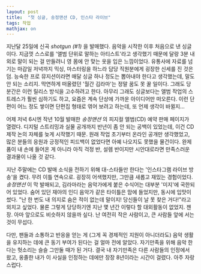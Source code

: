 ```yaml
---
layout: post
title:  "첫 싱글, 송정맨션 CD, 인스타 라이브"
tags: 작업
mathjax: on
---
```

지난달 25일에 신곡 _shotgun (#1)_ 을 발매했다. 음악을 시작한 이후 처음으로 낸 싱글이다.
지금껏 스스로를 '앨범 단위로 말하는 아티스트'라고 생각했기 때문에 달랑 3분 내외로 말이 되는 걸 만들려니 영 몸에 안 맞는 옷을 입은 느낌이었다.
유통사에 자료를 넘기는 마감일 저녁까지 믹싱, 마스터링을 하느라 담당 직원분에게 굉장한 신세를 진 것은 덤.
능숙한 프로 뮤지션이라면 매달 싱글 하나 정도는 뽑아내야 한다고 생각했는데, 말도 안 되는 소리지. 막연하게 떠올렸던 '월간 김라마'는 정말 꿈도 못 꿀 일이다.
그래도 당분간은 이런 릴리스 방식을 고수하려고 한다. 아무리 그래도 싱글보다는 앨범 작업의 스트레스가 훨씬 심하기도 하고, 요즘은 계속 단상에 가까운 아이디어만 떠오른다.
이런 단편이 어느 정도 쌓이면 단편집 형태로 엮어 보려고 하는데, 또 언제 생각이 바뀔지...

어제 저녁 6시엔 작년 10월 발매한 _송정맨션_ 의 피지컬 앨범(CD) 예약 판매 페이지가 열렸다.
디지털 스트리밍과 실물 공개까지 반년이 좀 안 되는 공백이 있었는데, 이건 CD 제작 논의 자체를 늦게 시작했기 때문.
원래 작업 초기부터 온라인 공개만 생각했었고, 많은 분들의 응원과 긍정적인 피드백이 없었다면 아예 나오지도 못했을 물건이다.
완제품이 내 손에 들어온 게 아니라 아직 걱정 반, 설렘 반이지만 시안대로라면 만족스러운 결과물이 나올 것 같다.

지난 주말에는 CD 발매 소식을 전하기 위해 대-스타들만 한다는 '인스타그램 라이브 방송'을 켰다. 무려 이틀 연속으로. 굉장히 어색했지만, 그만큼 새롭고 재밌는 경험이었다.
_송정맨션_ 이 막 발매되고, 김라마라는 음악가에게 붙은 수식어는 대부분 '미지'에 국한되어 있었다. 숨어 있던 재야의 인디 음악가 같은 타이틀은 맘에 들었지만, 동시에 입맛이 썼다.
"난 한 번도 내 의지로 숨은 적이 없는데 말이지! 당신들이 날 못 찾은 거다!"라고 외치고 싶었다. 물론 그렇게 당당하기엔 지난 몇 년간 이렇다 할 대외활동이 없었지. 젠장.
아마 앞으로도 비슷하지 않을까 싶다. 난 여전히 작은 사람이고, 큰 사람들 앞에 서는 것이 무섭다.

다만, 팬들과 소통하고 반응을 얻는 게 (그게 꼭 경제적인 지원이 아니더라도) 음악 생활을 유지하는 데에 큰 동기 부여가 된다는 걸 얼마 전에 알았다.
자기만족을 위해 음악 한다는 헛소리는 슬슬 그만둘 때가 된 거다. 결국 내 자기만족은 다른 사람들의 인정에서 왔고, 옹졸한 내가 이 사실을 인정하는 데에만 장장 8년이라는 시간이 걸렸다.
아주 자랑스럽다.
